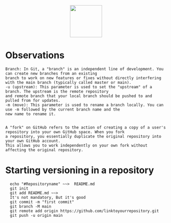 <p align="center">
  <img src="https://cdn.jsdelivr.net/gh/devicons/devicon/icons/git/git-original.svg" width="100" height="100" />
</p>

# Observations

````
Branch: In Git, a "branch" is an independent line of development. You can create new branches from an existing
branch to work on new features or fixes without directly interfering with the main branch (typically called master or main).
-u (upstream): This parameter is used to set the "upstream" of a branch. The upstream is the remote repository
and remote branch that your local branch should be pushed to and pulled from for updates.
-m (move): This parameter is used to rename a branch locally. You can use -m followed by the current branch name and the
new name to rename it.


A "fork" on GitHub refers to the action of creating a copy of a user's repository into your own GitHub space. When you fork
a repository, you essentially duplicate the original repository into your own GitHub account.
This allows you to work independently on your own fork without affecting the original repository.

````



# Starting versioning in a repository

````
  echo "#Repositoryname" ~~>  README.md
  git init
  git add README.md ~~> 
  It's not mandatory, But it's good
  git commit -m "first commit"
  git branch -M main 
  git remote add origin https://github.com/linktoyourrepository.git
  git push -u origin main
````

